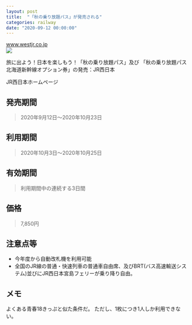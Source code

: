 ```yaml
---
layout: post
title:  "「秋の乗り放題パス」が発売される"
categories: railway
date: "2020-09-12 00:00:00"
---
```



<div class="card">
  <a href="https://www.westjr.co.jp/press/article/2020/08/page_16509.html"></a>
  <div class="card__header">
    <a href="https://www.westjr.co.jp/press/article/2020/08/page_16509.html">www.westjr.co.jp</a>
  </div>
  <div class="card__image">
    <img src="https://www.westjr.co.jp/common/img/facebook.gif">
  </div>
  <div class="card__title">
    <p>旅に出よう！日本を楽しもう！「秋の乗り放題パス」及び
「秋の乗り放題パス北海道新幹線オプション券」の発売：JR西日本</p>
  </div>
  <div class="card__description">
    <p>JR西日本ホームページ</p>
  </div>
</div>


## 発売期間

> 2020年9月12日〜2020年10月23日

## 利用期間

> 2020年10月3日〜2020年10月25日

## 有効期間

> 利用期間中の連続する3日間

## 価格

> 7,850円

## 注意点等

- 今年度から自動改札機を利用可能
- 全国のJR線の普通・快速列車の普通車自由席、及びBRT(バス高速輸送システム)並びにJR西日本宮島フェリーが乗り降り自由。

## メモ

よくある青春18きっぷと似た条件だ。
ただし、1枚につき1人しか利用できない。
